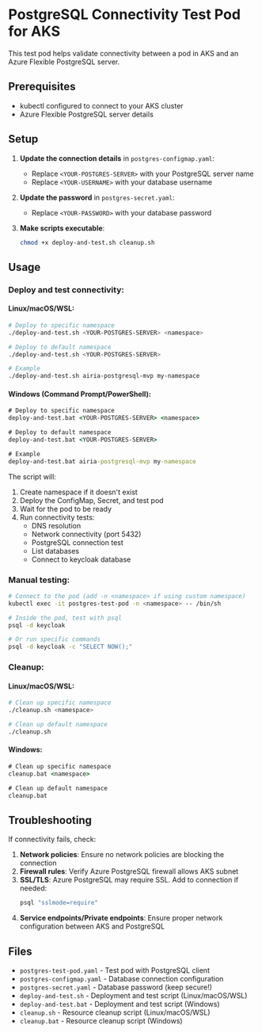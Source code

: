 # PostgreSQL Connectivity Test Pod for AKS

This test pod helps validate connectivity between a pod in AKS and an Azure Flexible PostgreSQL server.

## Prerequisites

- kubectl configured to connect to your AKS cluster
- Azure Flexible PostgreSQL server details

## Setup

1. **Update the connection details** in `postgres-configmap.yaml`:
   - Replace `<YOUR-POSTGRES-SERVER>` with your PostgreSQL server name
   - Replace `<YOUR-USERNAME>` with your database username

2. **Update the password** in `postgres-secret.yaml`:
   - Replace `<YOUR-PASSWORD>` with your database password

3. **Make scripts executable**:
   ```bash
   chmod +x deploy-and-test.sh cleanup.sh
   ```

## Usage

### Deploy and test connectivity:

#### Linux/macOS/WSL:
```bash
# Deploy to specific namespace
./deploy-and-test.sh <YOUR-POSTGRES-SERVER> <namespace>

# Deploy to default namespace
./deploy-and-test.sh <YOUR-POSTGRES-SERVER>

# Example
./deploy-and-test.sh airia-postgresql-mvp my-namespace
```

#### Windows (Command Prompt/PowerShell):
```cmd
# Deploy to specific namespace
deploy-and-test.bat <YOUR-POSTGRES-SERVER> <namespace>

# Deploy to default namespace
deploy-and-test.bat <YOUR-POSTGRES-SERVER>

# Example
deploy-and-test.bat airia-postgresql-mvp my-namespace
```

The script will:
1. Create namespace if it doesn't exist
2. Deploy the ConfigMap, Secret, and test pod
3. Wait for the pod to be ready
4. Run connectivity tests:
   - DNS resolution
   - Network connectivity (port 5432)
   - PostgreSQL connection test
   - List databases
   - Connect to keycloak database

### Manual testing:
```bash
# Connect to the pod (add -n <namespace> if using custom namespace)
kubectl exec -it postgres-test-pod -n <namespace> -- /bin/sh

# Inside the pod, test with psql
psql -d keycloak

# Or run specific commands
psql -d keycloak -c "SELECT NOW();"
```

### Cleanup:

#### Linux/macOS/WSL:
```bash
# Clean up specific namespace
./cleanup.sh <namespace>

# Clean up default namespace
./cleanup.sh
```

#### Windows:
```cmd
# Clean up specific namespace
cleanup.bat <namespace>

# Clean up default namespace
cleanup.bat
```

## Troubleshooting

If connectivity fails, check:

1. **Network policies**: Ensure no network policies are blocking the connection
2. **Firewall rules**: Verify Azure PostgreSQL firewall allows AKS subnet
3. **SSL/TLS**: Azure PostgreSQL may require SSL. Add to connection if needed:
   ```bash
   psql "sslmode=require"
   ```
4. **Service endpoints/Private endpoints**: Ensure proper network configuration between AKS and PostgreSQL

## Files

- `postgres-test-pod.yaml` - Test pod with PostgreSQL client
- `postgres-configmap.yaml` - Database connection configuration
- `postgres-secret.yaml` - Database password (keep secure!)
- `deploy-and-test.sh` - Deployment and test script (Linux/macOS/WSL)
- `deploy-and-test.bat` - Deployment and test script (Windows)
- `cleanup.sh` - Resource cleanup script (Linux/macOS/WSL)
- `cleanup.bat` - Resource cleanup script (Windows)